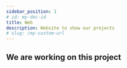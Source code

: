 ```yaml
---
sidebar_position: 1
# id: my-doc-id
title: Web 
description: Website to show our projects
# slug: /my-custom-url
---
```


## We are working on this project

